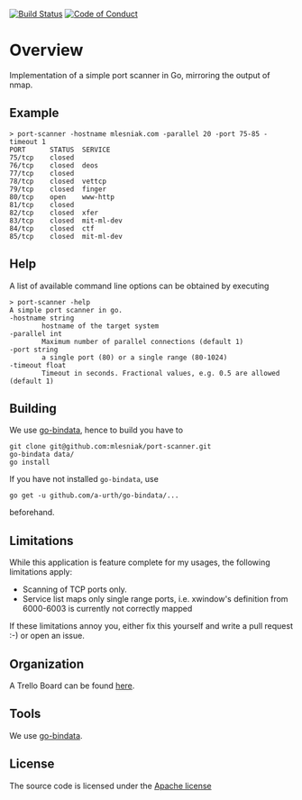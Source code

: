 [![Build Status](https://travis-ci.org/mlesniak/port-scanner.svg?branch=master)](https://travis-ci.org/mlesniak/port-scanner)
[![Code of Conduct](https://img.shields.io/badge/%E2%9D%A4-code%20of%20conduct-orange.svg?style=flat)](CODE_OF_CONDUCT.md)

# Overview

Implementation of a simple port scanner in Go, mirroring the output of nmap.

## Example

    > port-scanner -hostname mlesniak.com -parallel 20 -port 75-85 -timeout 1
    PORT      STATUS  SERVICE
    75/tcp    closed  
    76/tcp    closed  deos
    77/tcp    closed  
    78/tcp    closed  vettcp
    79/tcp    closed  finger
    80/tcp    open    www-http
    81/tcp    closed  
    82/tcp    closed  xfer
    83/tcp    closed  mit-ml-dev
    84/tcp    closed  ctf
    85/tcp    closed  mit-ml-dev

## Help

A list of available command line options can be obtained by executing

    > port-scanner -help
    A simple port scanner in go.
    -hostname string
            hostname of the target system
    -parallel int
            Maximum number of parallel connections (default 1)
    -port string
            a single port (80) or a single range (80-1024)
    -timeout float
            Timeout in seconds. Fractional values, e.g. 0.5 are allowed (default 1)

## Building

We use [go-bindata](https://github.com/a-urth/go-bindata), hence to build you have to

    git clone git@github.com:mlesniak/port-scanner.git
    go-bindata data/
    go install

If you have not installed `go-bindata`, use

    go get -u github.com/a-urth/go-bindata/...

beforehand.

## Limitations

While this application is feature complete for my usages, the following limitations apply:

- Scanning of TCP ports only.
- Service list maps only single range ports, i.e. xwindow's definition from 6000-6003 is currently not correctly mapped

If these limitations annoy you, either fix this yourself and write a pull request :-) or open an issue.

## Organization

A Trello Board can be found [here](https://trello.com/b/opzPa3fd/port-scanner).

## Tools

We use [go-bindata](https://github.com/a-urth/go-bindata).

## License

The source code is licensed under the [Apache license](https://raw.githubusercontent.com/mlesniak/port-scanner/master/LICENSE)
